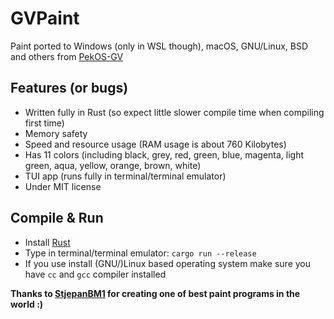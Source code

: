 # GVPaint
Paint ported to Windows (only in WSL though), macOS, GNU/Linux, BSD and others from [PekOS-GV](https://github.com/StjepanBM1/PekOS/tree/3.X-Kernel/PekOS/PekOS%20GV)

## Features (or bugs)
- Written fully in Rust (so expect little slower compile time when compiling first time)
- Memory safety
- Speed and resource usage (RAM usage is about 760 Kilobytes)
- Has 11 colors (including black, grey, red, green, blue, magenta, light green, aqua, yellow, orange, brown, white)
- TUI app (runs fully in terminal/terminal emulator)
- Under MIT license

## Compile & Run
- Install [Rust](https://www.rust-lang.org/tools/install)
- Type in terminal/terminal emulator: `cargo run --release`
- If you use install (GNU/)Linux based operating system make sure you have `cc` and `gcc` compiler installed

**Thanks to [StjepanBM1](https://github.com/StjepanBM1) for creating one of best paint programs in the world :)**
